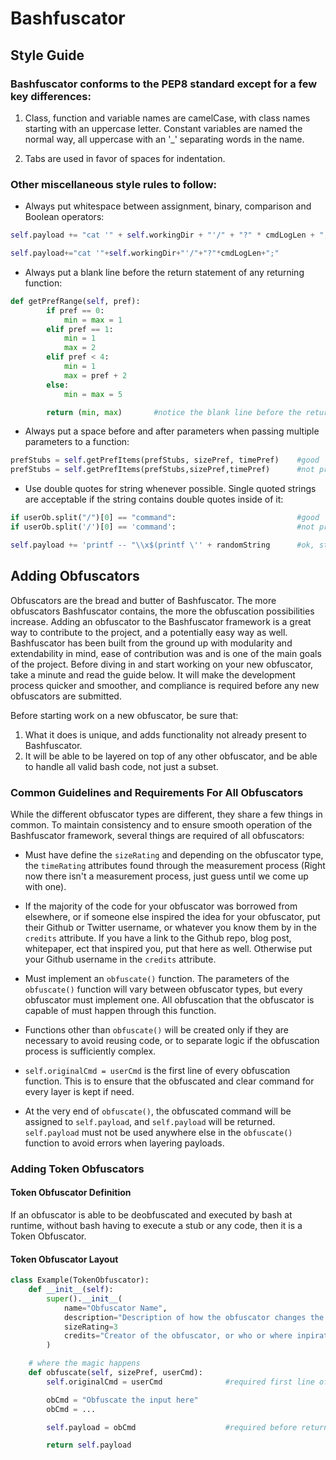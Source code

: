 # Bashfuscator

## Style Guide

### Bashfuscator conforms to the PEP8 standard except for a few key differences:

1. Class, function and variable names are camelCase, with class names starting with an uppercase letter. Constant variables are named the normal way, all uppercase with an '_' separating words in the name.

2. Tabs are used in favor of spaces for indentation.

### Other miscellaneous style rules to follow:

- Always put whitespace between assignment, binary, comparison and Boolean operators:

```python
self.payload += "cat '" + self.workingDir + "'/" + "?" * cmdLogLen + ";"     #good

self.payload+="cat '"+self.workingDir+"'/"+"?"*cmdLogLen+";"                 #not preferred
```

- Always put a blank line before the return statement of any returning function:

```python
def getPrefRange(self, pref):
        if pref == 0:
            min = max = 1
        elif pref == 1:
            min = 1
            max = 2
        elif pref < 4:
            min = 1
            max = pref + 2
        else:
            min = max = 5

        return (min, max)       #notice the blank line before the return
```

- Always put a space before and after parameters when passing multiple parameters to a function:

```python
prefStubs = self.getPrefItems(prefStubs, sizePref, timePref)    #good
prefStubs = self.getPrefItems(prefStubs,sizePref,timePref)      #not preferred
```

- Use double quotes for string whenever possible. Single quoted strings are acceptable if the string contains double quotes inside of it:

```python
if userOb.split("/")[0] == "command":                           #good
if userOb.split('/')[0] == 'command':                           #not preferred

self.payload += 'printf -- "\\x$(printf \'' + randomString      #ok, string contains double quotes
```

## Adding Obfuscators

Obfuscators are the bread and butter of Bashfuscator. The more obfuscators Bashfuscator contains, the more the obfuscation possibilities increase. Adding an obfuscator to the Bashfuscator framework is a great way to contribute to the project, and a potentially easy way as well. Bashfuscator has been built from the ground up with modularity and extendability in mind, ease of contribution was and is one of the main goals of the project. Before diving in and start working on your new obfuscator, take a minute and read the guide below. It will make the development process quicker and smoother, and compliance is required before any new obfuscators are submitted.

Before starting work on a new obfuscator, be sure that:

1. What it does is unique, and adds functionality not already present to Bashfuscator.
2. It will be able to be layered on top of any other obfuscator, and be able to handle all valid bash code, not just a subset.

### Common Guidelines and Requirements For All Obfuscators

While the different obfuscator types are different, they share a few things in common. To maintain consistency and to ensure smooth operation of the Bashfuscator framework, several things are required of all obfuscators:

- Must have define the `sizeRating` and depending on the obfuscator type, the `timeRating` attributes found through the measurement process (Right now there isn't a measurement process, just guess until we come up with one).

- If the majority of the code for your obfuscator was borrowed from elsewhere, or if someone else inspired the idea for your obfuscator, put their Github or Twitter username, or whatever you know them by in the `credits` attribute. If you have a link to the Github repo, blog post, whitepaper, ect that inspired you, put that here as well. Otherwise put your Github username in the `credits` attribute.

- Must implement an `obfuscate()` function. The parameters of the `obfuscate()` function will vary between obfuscator types, but every obfuscator must implement one. All obfuscation that the obfuscator is capable of must happen through this function.

- Functions other than `obfuscate()` will be created only if they are necessary to avoid reusing code, or to separate logic if the obfuscation process is sufficiently complex.

- `self.originalCmd = userCmd` is the first line of every obfuscation function. This is to ensure that the obfuscated and clear command for every layer is kept if need.

- At the very end of `obfuscate()`, the obfuscated command will be assigned to `self.payload`, and `self.payload` will be returned. `self.payload` must not be used anywhere else in the `obfuscate()` function to avoid errors when layering payloads.

### Adding Token Obfuscators

#### Token Obfuscator Definition

If an obfuscator is able to be deobfuscated and executed by bash at runtime, without bash having to execute a stub or any code, then it is a Token Obfuscator.

#### Token Obfuscator Layout

```python
class Example(TokenObfuscator):
    def __init__(self):
        super().__init__(
            name="Obfuscator Name",
            description="Description of how the obfuscator changes the input",
            sizeRating=3
            credits="Creator of the obfuscator, or who or where inpiration for the obfuscator or code is from"
        )

    # where the magic happens
    def obfuscate(self, sizePref, userCmd):
        self.originalCmd = userCmd              #required first line of obfuscate()

        obCmd = "Obfuscate the input here"
        obCmd = ...

        self.payload = obCmd                    #required before returning

        return self.payload
```